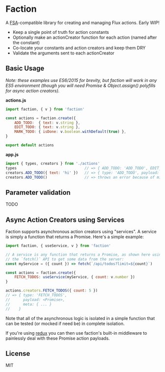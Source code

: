 # Faction

A [FSA](https://github.com/acdlite/flux-standard-action)-compatible library for
creating and managing Flux actions. Early WIP!

* Keep a single point of truth for action constants
* Optionally make an actionCreator function for each action (named after the constant)
* Co-locate your constants and action creators and keep them DRY
* Validate the arguments sent to each actionCreator


## Basic Usage

*Note: these examples use ES6/2015 for brevity, but faction will work in any ES5
environment (though you will need Promise & Object.assign() polyfills for async
action creators).*

**actions.js**
```js
import faction, { v } from 'faction'

const actions = faction.create({
    ADD_TODO:  { text: v.string },
    EDIT_TODO: { text: v.string },
    MARK_TODO: { isDone: v.boolean.withDefault(true) },
}

export default actions
```

**app.js**
```js
import { types, creators } from './actions'
types                               // => { ADD_TODO: 'ADD_TODO', EDIT_TODO: 'EDIT_TODO' ... }
creators.ADD_TODO({ text: 'hi' })   // => { type: 'ADD_TODO', payload: { text: 'hi' } }
creators.ADD_TODO()                 // => throws an error because of missing arg "text"
```


## Parameter validation

TODO


## Async Action Creators using Services

Faction supports asynchronous action creators using "services". A service is
simply a function that returns a Promise. Here's a simple example:

```js
import faction, { useService, v } from 'faction'

// A service is any function that returns a Promise, as shown here using
// the `fetch()` API to get some data from the server:
const myService = ({ count }) => fetch(`/api/todos?limit=${count}`)

const actions = faction.create({
    FETCH_TODOS: useService(myService, { count: v.number })
}

actions.creators.FETCH_TODOS({ count: 5 })
// => { type: 'FETCH_TODOS',
//      payload: <Promise>,
//      meta: { ... }
//    }
```

Note that all of the asynchronous logic is isolated in a simple function that can
be tested (or mocked if need be) in complete isolation.

If you're using [redux](https://github.com/rackt/redux) you can then use faction's
built-in middleware to painlessly deal with these Promise action payloads.


## License

MIT
